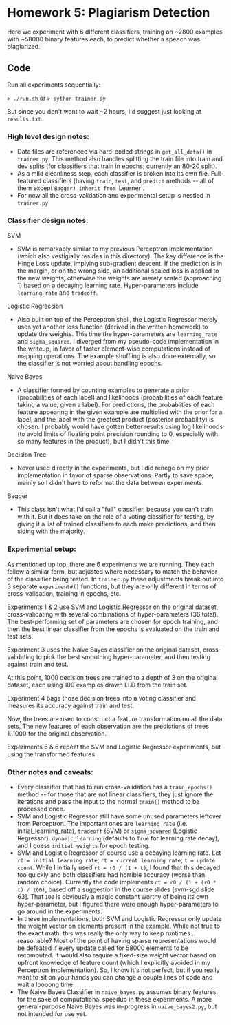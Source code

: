 # Homework 5: Plagiarism Detection
Here we experiment with 6 different classifiers, training on ~2800 examples with ~58000 binary features each, to predict whether a speech was plagiarized.

## Code
Run all experiments sequentially:

`> ./run.sh` or `> python trainer.py`

But since you don't want to wait ~2 hours, I'd suggest just looking at `results.txt`.

### High level design notes:
- Data files are referenced via hard-coded strings in `get_all_data()` in `trainer.py`. This method also handles splitting the train file into train and dev splits (for classifiers that train in epochs; currently an 80-20 split).
- As a mild cleanliness step, each classifier is broken into its own file. Full-featured classifiers (having `train`, `test`, and `predict` methods -- all of them except `Bagger) inherit from `Learner`.
- For now all the cross-validation and experimental setup is nestled in `trainer.py`.

### Classifier design notes:
SVM
- SVM is remarkably similar to my previous Perceptron implementation (which also vestigially resides in this directory). The key difference is the Hinge Loss update, implying sub-gradient descent. If the prediction is in the margin, or on the wrong side, an additional scaled loss is applied to the new weights; otherwise the weights are merely scaled (approaching 1) based on a decaying learning rate. Hyper-parameters include `learning_rate` and `tradeoff`.

Logistic Regression
- Also built on top of the Perceptron shell, the Logistic Regressor merely uses yet another loss function (derived in the written homework) to update the weights. This time the hyper-parameters are `learning_rate` and `sigma_squared`. I diverged from my pseudo-code implementation in the writeup, in favor of faster element-wise computations instead of mapping operations. The example shuffling is also done externally, so the classifier is not worried about handling epochs.

Naive Bayes
- A classifier formed by counting examples to generate a prior (probabilities of each label) and likelihoods (probabilities of each feature taking a value, given a label). For predictions, the probablities of each feature appearing in the given example are multiplied with the prior for a label, and the label with the greatest product (posterior probability) is chosen. I probably would have gotten better results using log likelihoods (to avoid limits of floating point precision rounding to 0, especially with so many features in the product), but I didn't this time.

Decision Tree
- Never used directly in the experiments, but I did renege on my prior implementation in favor of sparse observations. Partly to save space; mainly so I didn't have to reformat the data between experiments.

Bagger
- This class isn't what I'd call a "full" classifier, because you can't train with it. But it does take on the role of a voting classifier for testing, by giving it a list of trained classifiers to each make predictions, and then siding with the majority.

### Experimental setup:
As mentioned up top, there are 6 experiments we are running. They each follow a similar form, but adjusted where necessary to match the behavior of the classifier being tested. In `trainer.py` these adjustments break out into 3 separate `experiment#()` functions, but they are only different in terms of cross-validation, training in epochs, etc.

Experiments 1 & 2 use SVM and Logistic Regressor on the original dataset, cross-validating with several combinations of hyper-parameters (36 total). The best-performing set of parameters are chosen for epoch training, and then the best linear classifier from the epochs is evaluated on the train and test sets.

Experiment 3 uses the Naive Bayes classifier on the original dataset, cross-validating to pick the best smoothing hyper-parameter, and then testing against train and test.

At this point, 1000 decision trees are trained to a depth of 3 on the original dataset, each using 100 examples drawn I.I.D from the train set.

Experiment 4 bags those decision trees into a voting classifier and measures its accuracy against train and test.

Now, the trees are used to construct a feature transformation on all the data sets. The new features of each observation are the predictions of trees 1..1000 for the original observation.

Experiments 5 & 6 repeat the SVM and Logistic Regressor experiments, but using the transformed features.

### Other notes and caveats:
- Every classifier that has to run cross-validation has a `train_epochs()` method -- for those that are not linear classifiers, they just ignore the iterations and pass the input to the normal `train()` method to be processed once.
- SVM and Logistic Regressor still have some unused parameters leftover from Perceptron. The important ones are `learning_rate` (i.e. initial_learning_rate), `tradeoff` (SVM) or `sigma_squared` (Logistic Regressor), `dynamic_learning` (defaults to `True` for learning rate decay), and I guess `initial_weights` for epoch testing.
- SVM and Logistic Regressor of course use a decaying learning rate. Let `r0 = initial learning rate`; `rt = current learning rate`; `t = update count`. While I initially used `rt = r0 / (1 + t)`, I found that this decayed too quickly and both classifiers had horrible accuracy (worse than random choice). Currently the code implements `rt = r0 / (1 + (r0 * t) / 100)`, based off a suggestion in the course slides [svm-sgd slide 63]. That `100` is obviously a magic constant worthy of being its own hyper-parameter, but I figured there were enough hyper-parameters to go around in the experiments. 
- In these implementations, both SVM and Logistic Regressor only update the weight vector on elements present in the example. While not true to the exact math, this was really the only way to keep runtimes... reasonable? Most of the point of having sparse representations would be defeated if every update called for 58000 elements to be recomputed. It would also require a fixed-size weight vector based on upfront knowledge of feature count (which I explicitly avoided in my Perceptron implementation). So, I know it's not perfect, but if you really want to sit on your hands you can change a couple lines of code and wait a loooong time.
- The Naive Bayes Classifier in `naive_bayes.py` assumes binary features, for the sake of computational speedup in these experiments. A more general-purpose Naive Bayes was in-progress in `naive_bayes2.py`, but not intended for use yet.
